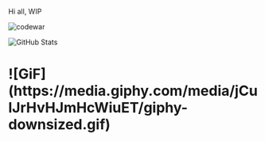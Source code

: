 Hi all,
WIP



![codewar](https://www.codewars.com/users/rrobert-lab/badges/large)


![GitHub Stats](https://github-readme-stats.vercel.app/api?username=rrobert-lab&theme=maroongold)


<h1>
![GiF](https://media.giphy.com/media/jCulJrHvHJmHcWiuET/giphy-downsized.gif)

</h1>
